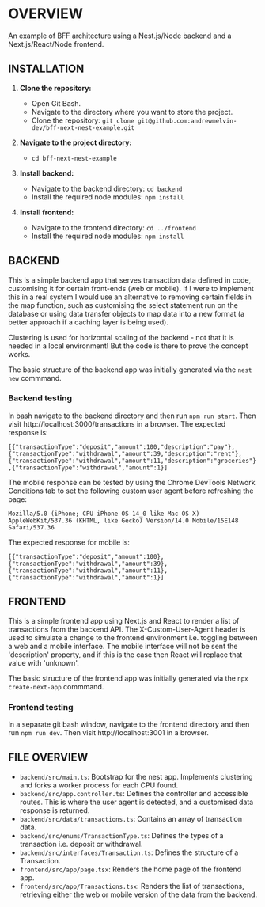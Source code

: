 # OVERVIEW

An example of BFF architecture using a Nest.js/Node backend and a Next.js/React/Node frontend.

## INSTALLATION

1. **Clone the repository:**
   * Open Git Bash.
   * Navigate to the directory where you want to store the project.
   * Clone the repository: `git clone git@github.com:andrewmelvin-dev/bff-next-nest-example.git`

2. **Navigate to the project directory:**
   * `cd bff-next-nest-example`

3. **Install backend:**
   * Navigate to the backend directory: `cd backend`
   * Install the required node modules: `npm install`

4. **Install frontend:**
   * Navigate to the frontend directory: `cd ../frontend`
   * Install the required node modules: `npm install`

## BACKEND

This is a simple backend app that serves transaction data defined in code, customising it for certain front-ends (web
or mobile). If I were to implement this in a real system I would use an alternative to removing certain fields in the
map function, such as customising the select statement run on the database or using data transfer objects to map data
into a new format (a better approach if a caching layer is being used).

Clustering is used for horizontal scaling of the backend - not that it is needed in a local environment! But the code
is there to prove the concept works.

The basic structure of the backend app was initially generated via the `nest new` commmand.

### Backend testing

In bash navigate to the backend directory and then run `npm run start`. Then visit http://localhost:3000/transactions in a browser. The expected response is:

`[{"transactionType":"deposit","amount":100,"description":"pay"},{"transactionType":"withdrawal","amount":39,"description":"rent"},{"transactionType":"withdrawal","amount":11,"description":"groceries"},{"transactionType":"withdrawal","amount":1}]`

The mobile response can be tested by using the Chrome DevTools Network Conditions tab to set the following custom user agent before refreshing the page:

`Mozilla/5.0 (iPhone; CPU iPhone OS 14_0 like Mac OS X) AppleWebKit/537.36 (KHTML, like Gecko) Version/14.0 Mobile/15E148 Safari/537.36`

The expected response for mobile is:

`[{"transactionType":"deposit","amount":100},{"transactionType":"withdrawal","amount":39},{"transactionType":"withdrawal","amount":11},{"transactionType":"withdrawal","amount":1}]`

## FRONTEND

This is a simple frontend app using Next.js and React to render a list of transactions from the backend API. The
X-Custom-User-Agent header is used to simulate a change to the frontend environment i.e. toggling between a web and a
mobile interface. The mobile interface will not be sent the 'description' property, and if this is the case then React
will replace that value with 'unknown'.

The basic structure of the frontend app was initially generated via the `npx create-next-app` commmand.

### Frontend testing

In a separate git bash window, navigate to the frontend directory and then run `npm run dev`. Then visit http://localhost:3001 in a browser.

## FILE OVERVIEW

* `backend/src/main.ts`: Bootstrap for the nest app. Implements clustering and forks a worker process for each CPU found.
* `backend/src/app.controller.ts`: Defines the controller and accessible routes. This is where the user agent is detected, and a customised data response is returned.
* `backend/src/data/transactions.ts`: Contains an array of transaction data.
* `backend/src/enums/TransactionType.ts`: Defines the types of a transaction i.e. deposit or withdrawal.
* `backend/src/interfaces/Transaction.ts`: Defines the structure of a Transaction.
* `frontend/src/app/page.tsx`: Renders the home page of the frontend app.
* `frontend/src/app/Transactions.tsx`: Renders the list of transactions, retrieving either the web or mobile version of the data from the backend.
